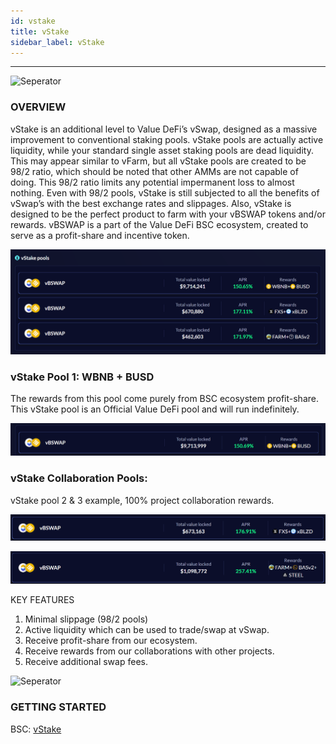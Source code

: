 ```yaml
---
id: vstake
title: vStake
sidebar_label: vStake
---
```



---

![Seperator](../img/seperator.png)

### OVERVIEW
vStake is an additional level to Value DeFi’s vSwap, designed as a massive improvement to conventional staking pools. vStake pools are actually active liquidity, while your standard single asset staking pools are dead liquidity. This may appear similar to vFarm, but all vStake pools are created to be 98/2 ratio, which should be noted that other AMMs are not capable of doing. This 98/2 ratio limits any potential impermanent loss to almost nothing. Even with 98/2 pools, vStake is still subjected to all the benefits of vSwap’s with the best exchange rates and slippages. 
Also, vStake is designed to be the perfect product to farm with your vBSWAP tokens and/or rewards. vBSWAP is a part of the Value DeFi BSC ecosystem, created to serve as a profit-share and incentive token. 

![vstake1](../img/vstake1.png)

### vStake Pool 1: WBNB + BUSD
The rewards from this pool come purely from BSC ecosystem profit-share. This vStake pool is an Official Value DeFi pool and will run indefinitely. 

![vstake2](../img/vstake2.png)

### vStake Collaboration Pools:
vStake pool 2 & 3 example, 100% project collaboration rewards.


![vstake3](../img/vstake3.png)


![vstake4](../img/vstake4.png)

KEY FEATURES
1. Minimal slippage (98/2 pools)
2. Active liquidity which can be used to trade/swap at vSwap.
3. Receive profit-share from our ecosystem. 
4. Receive rewards from our collaborations with other projects.
5. Receive additional swap fees.

![Seperator](../img/seperator.png)

### GETTING STARTED
BSC: [vStake](https://bsc.valuedefi.io/#/vstake)

